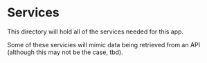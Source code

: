 # Services

This directory will hold all of the services needed for this app.

Some of these servicies will mimic data being retrieved from an API (although this may not be the case, tbd).
